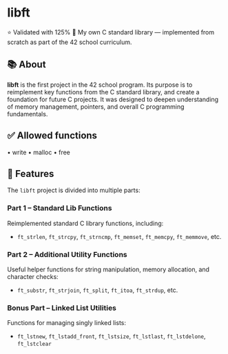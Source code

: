 # libft

⭐ Validated with 125%
🧠 My own C standard library — implemented from scratch as part of the 42 school curriculum.

## 📚 About

**libft** is the first project in the 42 school program. 
Its purpose is to reimplement key functions from the C standard library, and create a foundation for future C projects. 
It was designed to deepen understanding of memory management, pointers, and overall C programming fundamentals.

## ✅ Allowed functions
• write
• malloc
• free

## 🚀 Features

The `libft` project is divided into multiple parts:

### Part 1 – Standard Lib Functions
Reimplemented standard C library functions, including:
- `ft_strlen`, `ft_strcpy`, `ft_strncmp`, `ft_memset`, `ft_memcpy`, `ft_memmove`, etc.

### Part 2 – Additional Utility Functions
Useful helper functions for string manipulation, memory allocation, and character checks:
- `ft_substr`, `ft_strjoin`, `ft_split`, `ft_itoa`, `ft_strdup`, etc.

### Bonus Part – Linked List Utilities
Functions for managing singly linked lists:
- `ft_lstnew`, `ft_lstadd_front`, `ft_lstsize`, `ft_lstlast`, `ft_lstdelone`, `ft_lstclear`
